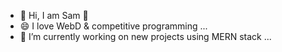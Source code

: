 - 🔭 Hi, I am Sam 👋
- 😄 I love WebD & competitive programming ...
- 🌱 I’m currently working on new projects using MERN stack ...
